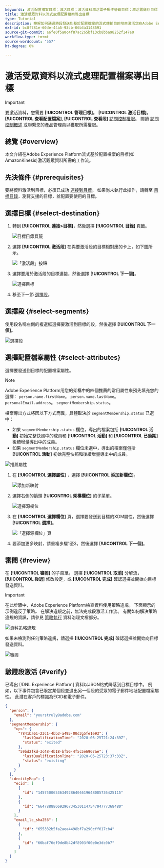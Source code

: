 ```yaml
---
keywords: 激活配置檔案目標；激活目標；激活資料激活電子郵件營銷目標；激活雲儲存目標
title: 激活受眾資料以流式處理配置檔案導出目標
type: Tutorial
description: 瞭解如何通過將段發送到基於配置檔案的流式傳輸目的地來激活您在Adobe Experience Platform擁有的受眾資料。
exl-id: bc0f781e-60de-44a5-93cb-06b4a3148591
source-git-commit: a6fe0f5a0c4f87ac265bf13cb8bba98252f147e0
workflow-type: tm+mt
source-wordcount: '557'
ht-degree: 0%

---
```


# 激活受眾資料以流式處理配置檔案導出目標

>[!IMPORTANT]
> 
>要激活資料，您需要 **[!UICONTROL 管理目標]**。 **[!UICONTROL 激活目標]**。 **[!UICONTROL 查看配置檔案]**, **[!UICONTROL 查看段]** [訪問控制權限](/help/access-control/home.md#permissions)。 閱讀 [訪問控制概述](/help/access-control/ui/overview.md) 或聯繫您的產品管理員以獲取所需權限。

## 總覽 {#overview}

本文介紹在Adobe Experience Platform流式基於配置檔案的目標(如AmazonKinesis)激活觀眾資料所需的工作流。

## 先決條件 {#prerequisites}

要將資料激活到目標，必須已成功 [連接到目標](./connect-destination.md)。 如果尚未執行此操作，請轉至 [目標目錄](../catalog/overview.md)，瀏覽支援的目標，並配置要使用的目標。

## 選擇目標 {#select-destination}

1. 轉到 **[!UICONTROL 連接>目標]**，然後選擇 **[!UICONTROL 目錄]** 頁籤。

   ![目標目錄頁籤](../assets/ui/activate-streaming-profile-destinations/catalog-tab.png)

1. 選擇 **[!UICONTROL 激活段]** 在與要激活段的目標相對應的卡上，如下圖所示。

   ![「激活段」按鈕](../assets/ui/activate-streaming-profile-destinations/activate-segments-button.png)

1. 選擇要用於激活段的目標連接，然後選擇 **[!UICONTROL 下一個]**。

   ![選擇目標](../assets/ui/activate-streaming-profile-destinations/select-destination.png)

1. 移至下一節 [選擇段](#select-segments)。

## 選擇段 {#select-segments}

使用段名稱左側的複選框選擇要激活到目標的段，然後選擇 **[!UICONTROL 下一個]**。

![選擇段](../assets/ui/activate-streaming-profile-destinations/select-segments.png)

## 選擇配置檔案屬性 {#select-attributes}

選擇要發送到目標的配置檔案屬性。

>[!NOTE]
>
> Adobe Experience Platform用您的架構中的四個推薦的常用屬性來預先填充您的選擇： `person.name.firstName`。 `person.name.lastName`。 `personalEmail.address`。 `segmentMembership.status`。

檔案導出方式將因以下方式而異，具體取決於 `segmentMembership.status` 已選中：
* 如果 `segmentMembership.status` 欄位，導出的檔案包括 **[!UICONTROL 活動]** 初始完整快照中的成員和 **[!UICONTROL 活動]** 和 **[!UICONTROL 已過期]** 後續增量導出中的成員。
* 如果 `segmentMembership.status` 欄位未選中，導出的檔案僅包括 **[!UICONTROL 活動]** 初始完整快照和後續增量導出中的成員。

![推薦屬性](../assets/ui/activate-streaming-profile-destinations/attributes-default.png)

1. 在 **[!UICONTROL 選擇屬性]** ，選擇 **[!UICONTROL 添加新欄位]**。

   ![添加新映射](../assets/ui/activate-streaming-profile-destinations/add-new-field.png)

1. 選擇右側的箭頭 **[!UICONTROL 架構欄位]** 的子菜單。

   ![選擇源欄位](../assets/ui/activate-streaming-profile-destinations/select-schema-field.png)

1. 在 **[!UICONTROL 選擇欄位]** 頁，選擇要發送到目標的XDM屬性，然後選擇 **[!UICONTROL 選擇]**。

   ![「選擇源欄位」頁](../assets/ui/activate-streaming-profile-destinations/target-field-page.png)


1. 要添加更多映射，請重複步驟1至3，然後選擇 **[!UICONTROL 下一個]**。

## 審閱 {#review}

在 **[!UICONTROL 審閱]** 的子菜單。 選擇 **[!UICONTROL 取消]** 分解流， **[!UICONTROL 後退]** 修改設定，或 **[!UICONTROL 完成]** 確認選擇並開始向目標發送資料。

>[!IMPORTANT]
>
>在此步驟中，Adobe Experience Platform檢查資料使用策略違規。 下面顯示的示例違反了策略。 在解決違規之前，無法完成段激活工作流。 有關如何解決策略違規的資訊，請參見 [策略執行](../../rtcdp/privacy/data-governance-overview.md#enforcement) 資料治理文檔部分。

![資料策略違規](../assets/common/data-policy-violation.png)

如果未檢測到任何策略違規，請選擇 **[!UICONTROL 完成]** 確認選擇並開始向目標發送資料。

![審閱](../assets/ui/activate-streaming-profile-destinations/review.png)

## 驗證段激活 {#verify}

已導出 [!DNL Experience Platform] 資料以JSON格式降落到目標目標中。 例如，以下事件包含已限定某個段並退出另一個段的受眾的電子郵件地址配置檔案屬性。 此潛在客戶的標識為ECID和電子郵件。

```json
{
  "person": {
    "email": "yourstruly@adobe.com"
  },
  "segmentMembership": {
    "ups": {
      "7841ba61-23c1-4bb3-a495-00d3g5fe1e93": {
        "lastQualificationTime": "2020-05-25T21:24:39Z",
        "status": "exited"
      },
      "59bd2fkd-3c48-4b18-bf56-4f5c5e6967ae": {
        "lastQualificationTime": "2020-05-25T23:37:33Z",
        "status": "existing"
      }
    }
  },
  "identityMap": {
    "ecid": [
      {
        "id": "14575006536349286404619648085736425115"
      },
      {
        "id": "66478888669296734530114754794777368480"
      }
    ],
    "email_lc_sha256": [
      {
        "id": "655332b5fa2aea4498bf7a290cff017cb4"
      },
      {
        "id": "66baf76ef9de8b42df8903f00e0e3dc0b7"
      }
    ]
  }
}
```
